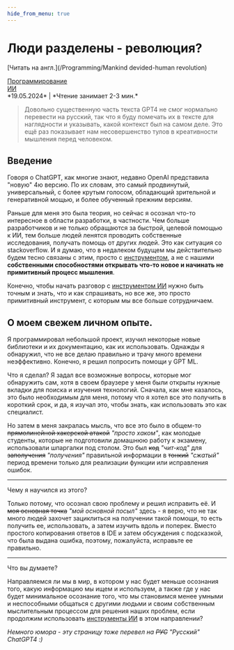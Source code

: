 ```yaml
---
hide_from_menu: true
---
```


# **Люди разделены - революция?**

<span class='translation_button'>[Читать на англ.](/Programming/Mankind devided-human revolution)</span>

<link href="/stylesheets/tags.css" rel="stylesheet" type="text/css"/>
<div class="tags">
    <div class='tag'>
        <a href="/tags#Programming">Программирование</a>
    </div>
    <div class='tag'>
        <a href="/tags#AI">ИИ</a>
    </div>
</div>
*19.05.2024* | *Чтение занимает 2-3 мин.*

> Довольно существенную часть текста GPT4 не смог нормально перевести на русский, так что я буду помечать их в тексте для наглядности и указывать, какой контекст был на самом деле. Это ещё раз показывает нам несовершенство тулов в креативности мышления перед человеком.

## Введение

Говоря о ChatGPT, как многие знают, недавно OpenAI представила "новую" 4ю версию. По их словам, это самый продвинутый, универсальный, с более крутым голосом, обладающий зрительной и генеративной мощью, и более обученный прежним версиям.

Раньше для меня это была теория, но сейчас я осознал что-то интересное в области разработки, в частности. Чем больше разработчиков и не только обращаются за быстрой, целевой помощью к ИИ, тем больше людей ленятся проводить собственные исследования, получать помощь от других людей. Это как ситуация со stackoverflow. И я думаю, что в недалеком будущем мы действительно будем тесно связаны с этим, просто с <u>инструментом</u>, а не с нашими **собственными способностями открывать что-то новое и начинать не примитивный процесс мышления**.

Конечно, чтобы начать разговор с <u>инструментом ИИ</u> нужно быть точным и знать, что и как спрашивать, но все же, это просто примитивный инструмент, с которым мы все больше сотрудничаем.

## О моем свежем личном опыте.

Я программировал небольшой проект, изучил некоторые новые библиотеки и их документацию, как их использовать. Однажды я обнаружил, что не все делаю правильно и трачу много времени неэффективно. Конечно, я решил попросить помощи у GPT ML.

Что я сделал? Я задал все возможные вопросы, которые мог обнаружить сам, хотя в своем браузере у меня были открыты нужные вкладки для поиска и изучения технологий. Сначала, как мне казалось, это было необходимым для меня, потому что я хотел все это получить в короткий срок, и да, я изучал это, чтобы знать, как использовать это как специалист.

Но затем в меня закралась мысль, что все это было в общем-то ~~прямолинейной хакерской атакой~~ _"просто хаком"_, как молодые студенты, которые не подготовили домашнюю работу к экзамену, использовали шпаргалки под столом. Это был ~~код~~ _"чит-код"_ для ~~заполучения~~ _"получения"_ правильной информации в ~~тонкий~~ _"сжатый"_ период времени только для реализации функции или исправления ошибок.

---

Чему я научился из этого?

Только потому, что осознал свою проблему и решил исправить её. И ~~моя основная точка~~ _"мой основной посыл"_ здесь - я верю, что не так много людей захочет зациклиться на получении такой помощи, то есть получить ее, использовать, а затем изучить вдоль и поперек. Вместо простого копирования ответов в IDE и затем обсуждения с подсказкой, что была выдана ошибка, поэтому, пожалуйста, исправьте ее правильно.

---

Что вы думаете?

Направляемся ли мы в мир, в котором у нас будет меньше осознания того, какую информацию мы ищем и используем, а также где у нас будет минимальное осознание того, что мы становимся менее умными и неспособными общаться с другими людьми и своим собственным мыслительным процессом для решения наших проблем, если продолжим использовать <u>инструменты ИИ</u> в этом направлении?

_Немного юмора - эту страницу тоже перевел на ~~РУС~~ "Русский" ChatGPT4 :)_
